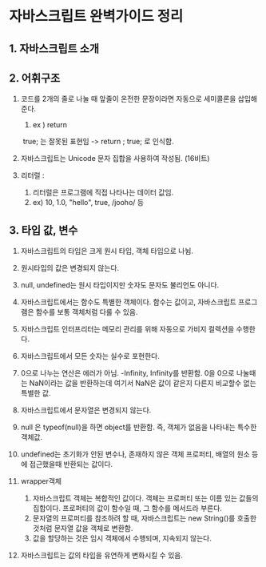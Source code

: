 # 자바스크립트 완벽가이드 정리 

## 1. 자바스크립트 소개

## 2. 어휘구조

1. 코드를 2개의 줄로 나눌 때 앞줄이 온전한 문장이라면 자동으로 세미콜론을 삽입해준다. 

   1. ex ) return 

   ​                 true;  는 잘못된 표현임 -> return ; true; 로 인식함. 

2. 자바스크립트는 Unicode 문자 집합을 사용하여 작성됨. (16비트)

3. 리터럴 :

   1. 리터럴은 프로그램에 직접 나타나는 데이터 값임. 
   2. ex) 10, 1.0, "hello", true, /jooho/ 등

## 3. 타입 값, 변수

1. 자바스크립트의 타입은 크게 원시 타입, 객체 타입으로 나뉨. 
2. 원시타입의 값은 변경되지 않는다. 
3. null, undefined는 원시 타입이지만 숫자도 문자도 불리언도 아니다. 
4. 자바스크립트에서는 함수도 특별한 객체이다. 함수는 값이고, 자바스크립트 프로그램은 함수를 보통 객체처럼 다룰 수 있음.

4. 자바스크립트 인터프리터는 메모리 관리를 위해 자동으로 가비지 컬렉션을 수행한다. 
5. 자바스크립트에서 모든 숫자는 실수로 포현한다. 
6. 0으로 나누는 연산은 에러가 아님. -Infinity, Infinity를 반환함. 0을 0으로 나눌때는 NaN이라는 값을 반환하는데 여기서 NaN은 값이 같은지 다른지 비교할수 없는 특별한 값. 
7. 자바스크립트에서 문자열은 변경되지 않는다. 
8. null 은 typeof(null)을 하면 object를 반환함. 즉, 객체가 없음을 나타내는 특수한 객체값. 
9. undefined는 초기화가 안된 변수나, 존재하지 않은 객체 프로퍼티, 배열의 원소 등에 접근했을때 반환되는 값이다. 
10. wrapper객체
    1.  자바스크립트 객체는 복합적인 값이다. 객체는 프로퍼티 또는 이름 있는 값들의 집합이다. 프로퍼티의 값이 함수일 때, 그 함수를 메서드라 부른다.
    2.  문자열의 프로퍼티를 참조하려 할 때, 자바스크립트는 new String()를 호출한 것처럼 문자열 값을 객체로 변환함.
    3.  값을 할당하는 것은 임시 객체에서 수행되며, 지속되지 않는다.
11. 자바스크립트는 값의 타입을 유연하게 변화시킬 수 있음. 
